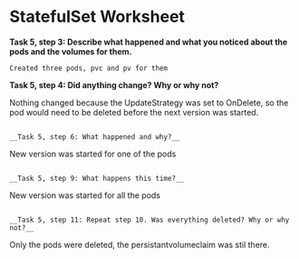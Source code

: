 # StatefulSet Worksheet

__Task 5, step 3: Describe what happened and what you noticed about the pods and the volumes for them.__

```
Created three pods, pvc and pv for them 
```

__Task 5, step 4: Did anything change? Why or why not?__

Nothing changed because the UpdateStrategy was set to OnDelete, so the pod would need to be deleted before the next version was started.
```

__Task 5, step 6: What happened and why?__

```
New version was started for one of the pods
```

__Task 5, step 9: What happens this time?__

```
New version was started for all the pods
```

__Task 5, step 11: Repeat step 10. Was everything deleted? Why or why not?__

```
Only the pods were deleted, the persistantvolumeclaim was stil there. 
```
